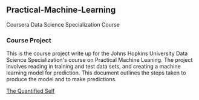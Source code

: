 ## Practical-Machine-Learning
Coursera Data Science Specialization Course

### Course Project
This is the course project write up for the Johns Hopkins University Data Science Specialization's course on Practical Machine Leaning.  The project involves reading in training and test data sets, and creating a machine learning model for prediction.  This document outlines the steps taken to produce the model and to make predictions.  

[The Quantified Self](PML_Course_Project_Report.html)